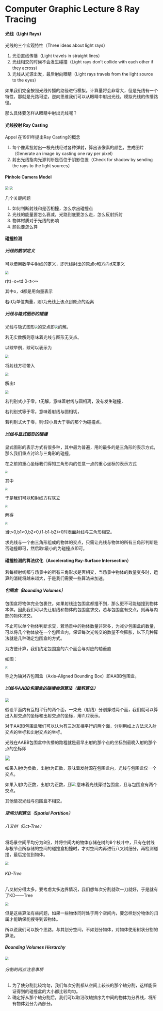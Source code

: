 # Computer Graphic Lecture 8 Ray Tracing 

  

#### 光线（Light Rays）

光线的三个宏观特性（Three ideas about light rays）

1. 光沿直线传播（Light travels in straight lines）
2. 光线相交的时候不会发生碰撞（Light rays don't collide with each other if they across）
3. 光线从光源出发，最后射向眼睛（Light rays travels from the light source to the eyes）

如果我们完全按照光线传播的路径进行模拟，计算量将会非常大，但是光线有一个特性，那就是光路可逆，逆向思维我们可以从眼睛中射出光线，模拟光线的传播路径。

那么具体要怎样从眼睛中射出光线呢？

#### 光线投射 Ray Casting

Appel 在1961年提出Ray Casting的概念

1. 每个像素投射出一根光线经过各种弹射，算出该像素的颜色，生成图片（Generate an image by casting one ray per pixel）
2. 射出光线指向光源判断是否位于阴影位置（Check for shadow by sending the rays to the light sources）

#### Pinhole Camera Model

<img src="picture\2021-09-04_164527.png" style="zoom: 67%;" />

<img src="picture\2021-09-04_164746.png" style="zoom:67%;" />

几个关键问题

1. 如何判断射线和是否相撞，怎么求出碰撞点
2. 光线的能量要怎么衰减，光路到底要怎么走，怎么反射折射
3. 物体材质对于光线的影响
4. 颜色要怎么算

#### 碰撞检测

##### 光线的数学定义

可以借用数学中射线的定义，即光线射出的原点o和方向d来定义

<img src="picture\2021-09-04_165607.png" style="zoom:67%;" />

r(t)=o+td  0<t<∞

其中o，d都是用向量表示

若d为单位向量，则t为光线上该点到原点的距离



##### 光线与隐式图形的碰撞

 光线与隐式图形<img src="picture\2021-09-04_165932.png" style="zoom:60%;" />的交点即<img src="picture\2021-09-04_165942.png" style="zoom:67%;" />的解。

若无实数解则意味着光线与图形无交点。

以球举例，球可以表示为

<img src="picture\2021-09-04_170356.png" style="zoom:67%;" />

将射线方程带入

<img src="picture\2021-09-04_170559.png" style="zoom:67%;" />

解出t

<img src="picture\2021-09-04_170648.png" style="zoom:67%;" />

若判别式小于零，t无解，意味着射线与圆相离，没有发生碰撞，

若判别式等于零，意味着射线与圆相切，

若判别式大于零，则t较小且大于零的那个为碰撞点。

##### 光线与显式图形的碰撞

显式图形的表示方式有很多种，其中最为普遍，用的最多的是三角形的表示方式，那么我们重点讨论与三角形的碰撞。

在之前的重心坐标我们得知三角形内的任意一点的重心坐标的表示方式

<img src="picture\2021-08-23_144451.png" style="zoom:50%;" />

其中

<img src="picture\2021-08-23_144600.png" style="zoom:50%;" />

于是我们可以和射线方程联立

<img src="picture\2021-09-04_172222.png" style="zoom:50%;" />

解得

<img src="picture\2021-09-01_100548.png" style="zoom:50%;" />

当t>0,b1>0,b2>0,(1-b1-b2)>0时表面射线与三角形相交。

求光线与一个由三角形组成的物体的交点，只需让光线与物体的所有三角形判断是否碰撞即可，然后取t最小的为碰撞点即可。

#### 碰撞检测的算法优化（Accelerating Ray-Surface Intersection）

若每根射线都与场景中的所有三角形求是否相交，当场景中物体的数量变多时，运算的消耗将越来越大，于是我们需要一些算法来加速。

##### 包围盒（Bounding Volumes）

包围盒将物体完全包裹住，如果射线连包围盒都撞不到，那么更不可能碰撞到物体本体。因此我们可以先让射线和物体的包围盒求交，若与包围盒有交点，则再与内部的物体求交。

不止可以单个物体判断求交，若场景中的物体数量非常多，为减少包围盒的数量，可以将几个物体放在一个包围盒内，保证每次光线交的数量不会膨胀，以下几种算法就是几种确定包围盒的方式。

为方便计算，我们约定包围盒的六个面会与对应的轴垂直

如图：

<img src="picture\2021-09-04_175816.png" style="zoom:50%;" />

称之为轴对齐包围盒（Axis-Aligned Bounding Box）即AABB包围盒。

##### 光线与AABB包围盒的碰撞检测算法（裁剪算法）

<img src="picture\2021-10-28_122912.png" style="zoom:80%;" />

假设平面内有互相平行的两个面，一束光（射线）分别穿过两个面，我们就可以算出入射交点的坐标和出射交点的坐标，用t1,t2表示。

对于AABB包围盒我们可以认为有三对互相平行的两个面，分别用如上方法求入射交点的坐标和出射交点的坐标。

光线在AABB包围盒中传播的路程就是最早出射的那个点的坐标到最晚入射的那个点的坐标即

![](picture\2021-10-28_124321.png)

如果入射t为负数，出射t为正数，意味着发射源在包围盒内，光线与包围盒仅一个交点。

如果入射t为正数，出射t为正数，且<img src="picture\2021-10-28_125034.png" style="zoom:80%;" />,意味着光线穿过包围盒，且与包围盒有两个交点。

其他情况光线与包围盒不相交。

##### 空间分割算法（Spatial Partition）

###### 八叉树（Oct-Tree）

将场景空间平均分为8份，并将空间内的物体存储在树的8个枝叶中，只有在射线与根节点所存储的空间的碰撞盒相撞时，才对空间内再进行八叉树细分，再检测碰撞，最后定位到物体。

<img src="picture\2021-09-04_181750.png" style="zoom:67%;" />

###### KD-Tree

八叉树分得太多，要考虑太多边界情况，我们想每次分割就砍一刀就好，于是就有了KD——Tree

<img src="picture\2021-09-04_183646.png" style="zoom:67%;" />

但是这些算法有些问题，如果一些物体同时处于两个空间内，要怎样划分物体的归属才能确保能搜寻到该物体。

所以说我们可以换个思路，与其划分空间，不如划分物体，对物体使用树状分割的算法。

##### Bounding Volumes Hierarchy

<img src="picture\2021-09-04_182149.png" style="zoom:67%;" />           

###### 分割的两点注意事项

1. 为了使分割比较均匀，我们每次分割都从空间上较长的那个轴分割，这样能保证得到的碰撞盒的大小都比较均匀。
2. 确定好从那个轴分割后，我们可以取沿改轴排序为中间的物体为分界线，将所有物体划分为两部分。



